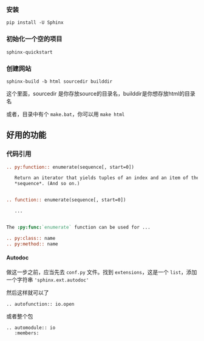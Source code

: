 ### 安装
```
pip install -U Sphinx
```

### 初始化一个空的项目
```
sphinx-quickstart
```

### 创建网站
```
sphinx-build -b html sourcedir builddir
```
这个里面，sourcedir 是你存放source的目录名，builddir是你想存放html的目录名

或者，目录中有个 `make.bat`，你可以用 `make html`


## 好用的功能
### 代码引用
```rst
.. py:function:: enumerate(sequence[, start=0])

   Return an iterator that yields tuples of an index and an item of the
   *sequence*. (And so on.)


.. function:: enumerate(sequence[, start=0])

   ...


The :py:func:`enumerate` function can be used for ...

.. py:class:: name
.. py:method:: name
```

#### Autodoc
做这一步之前，应当先去 `conf.py` 文件。找到 `extensions`，这是一个 `list`，添加一个字符串 `'sphinx.ext.autodoc'`

然后这样就可以了
```
.. autofunction:: io.open
```

或者整个包
```
.. automodule:: io
   :members:
```
